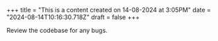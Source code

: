 +++
title = "This is a content created on 14-08-2024 at 3:05PM"
date = "2024-08-14T10:16:30.718Z"
draft = false
+++

  Review the codebase for any bugs.
        